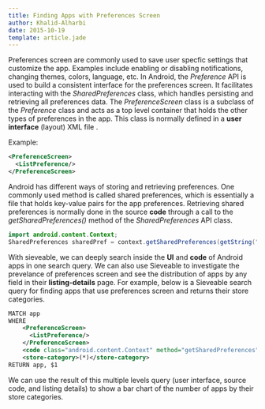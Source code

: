 ```yaml
---
title: Finding Apps with Preferences Screen
author: Khalid-Alharbi
date: 2015-10-19
template: article.jade
---
```


Preferences screen are commonly used to save user specfic settings that customize the app.
Examples include enabling or disabling notifications, changing themes, colors, language, etc.
In Android, the _Preference_ API is used to build a consistent interface for the preferences screen.
It facilitates interacting with the _SharedPreferences_ class, which handles persisting and retrieving all preferences data. <span class="more"></span>
The _PreferenceScreen_ class is a subclass of the _Preference_ class and acts as
a top level container that holds the other types of preferences in the app.
This class is normally defined in a **user interface** (layout) XML file .

Example:

```xml
<PreferenceScreen>
  <ListPreference/>
</PreferenceScreen>
```
Android has different ways of storing and retrieving preferences.
One commonly used method is called shared preferences, which is essentially a file that holds key-value pairs for the app preferences.
Retrieving shared preferences is normally done in the source **code** through a call to the _getSharedPreferences()_ method of the _SharedPreferences_ API class.

```java
import android.content.Context;
SharedPreferences sharedPref = context.getSharedPreferences(getString("my-app-setting"), Context.MODE_PRIVATE);
```

With sieveable, we can deeply search inside the **UI** and **code** of Android apps in one search query.
We can also use Sieveable to investigate the prevelance of preferences screen and see the distribution of apps by any field in their **listing-details** page.
For example, below is a Sieveable search query for finding apps that use preferences screen
and returns their store categories.

```xml
MATCH app
WHERE
    <PreferenceScreen>
      <ListPreference/>
    </PreferenceScreen>
    <code class="android.content.Context" method="getSharedPreferences"/>
    <store-category>(*)</store-category>
RETURN app, $1
```

We can use the result of this multiple levels query (user interface, source code, and listing details) to show a bar chart of the number of apps by their store categories.

<div class="ct-chart ct-perfect-fourth"></div>
<script src="./chart.js"></script>
